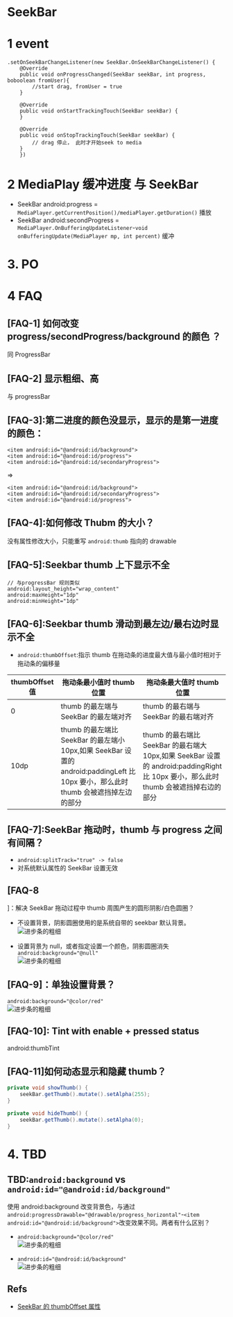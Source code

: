 # SeekBar

# 1 event

```
.setOnSeekBarChangeListener(new SeekBar.OnSeekBarChangeListener() {
    @Override
    public void onProgressChanged(SeekBar seekBar, int progress, boboolean fromUser){
        //start drag, fromUser = true
    }

    @Override
    public void onStartTrackingTouch(SeekBar seekBar) {
    }

    @Override
    public void onStopTrackingTouch(SeekBar seekBar) {
        // drag 停止， 此时才开始seek to media
    }
    })
```

# 2 MediaPlay 缓冲进度 与 SeekBar

- SeekBar android:progress = `MediaPlayer.getCurrentPosition()/mediaPlayer.getDuration()` 播放
- SeekBar android:secondProgress = `MediaPlayer.OnBufferingUpdateListener`-`void onBufferingUpdate(MediaPlayer mp, int percent)` 缓冲

# 3. PO

# 4 FAQ

## [FAQ-1] 如何改变 progress/secondProgress/background 的颜色 ？

同 ProgressBar

## [FAQ-2] 显示粗细、高

与 progressBar

## [FAQ-3]:第二进度的颜色没显示，显示的是第一进度的颜色：

```
<item android:id="@android:id/background">
<item android:id="@android:id/progress">
<item android:id="@android:id/secondaryProgress">
```

=>

```
<item android:id="@android:id/background">
<item android:id="@android:id/secondaryProgress">
<item android:id="@android:id/progress">
```

## [FAQ-4]:如何修改 Thubm 的大小？

没有属性修改大小，只能重写 `android:thumb` 指向的 drawable

## [FAQ-5]:Seekbar thumb 上下显示不全

```
// 与progressBar 规则类似
android:layout_height="wrap_content"
android:maxHeight="1dp"
android:minHeight="1dp"
```

## [FAQ-6]:Seekbar thumb 滑动到最左边/最右边时显示不全

- `android:thumbOffset`:指示 thumb 在拖动条的进度最大值与最小值时相对于拖动条的偏移量

| thumbOffset 值 | 拖动条最小值时 thumb 位置                                                                                                          | 拖动条最大值时 thumb 位置                                                                                                           |
| -------------- | ---------------------------------------------------------------------------------------------------------------------------------- | ----------------------------------------------------------------------------------------------------------------------------------- |
| 0              | thumb 的最左端与 SeekBar 的最左端对齐                                                                                              | thumb 的最右端与 SeekBar 的最右端对齐                                                                                               |
| 10dp           | thumb 的最左端比 SeekBar 的最左端小 10px,如果 SeekBar 设置的 android:paddingLeft 比 10px 要小，那么此时 thumb 会被遮挡掉左边的部分 | thumb 的最右端比 SeekBar 的最右端大 10px,如果 SeekBar 设置的 android:paddingRight 比 10px 要小，那么此时 thumb 会被遮挡掉右边的部分 |

## [FAQ-7]:SeekBar 拖动时，thumb 与 progress 之间有间隔？

- `android:splitTrack="true" -> false`
- 对系统默认属性的 SeekBar 设置无效

## [FAQ-8

]：解决 SeekBar 拖动过程中 thumb 周围产生的圆形阴影/白色圆圈？

- 不设置背景，阴影圆圈使用的是系统自带的 seekbar 默认背景。  
  ![进步条的粗细](https://github.com/YingVickyCao/YingVickyCao.github.io/blob/master/img/android/widget/seekbar/seekbar_thumb_shadow.png)

- 设置背景为 null，或者指定设置一个颜色，阴影圆圈消失  
  `android:background="@null"`  
  ![进步条的粗细](https://github.com/YingVickyCao/YingVickyCao.github.io/blob/master/img/android/widget/seekbar/seekbar_thumb_miss_shadow.png)

## [FAQ-9]：单独设置背景？

`android:background="@color/red"`  
![进步条的粗细](https://github.com/YingVickyCao/YingVickyCao.github.io/blob/master/img/android/widget/seekbar/seekbar_bg.png)

## [FAQ-10]: Tint with enable + pressed status

android:thumbTint

## [FAQ-11]如何动态显示和隐藏 thumb？

```java
private void showThumb() {
    seekBar.getThumb().mutate().setAlpha(255);
}

private void hideThumb() {
    seekBar.getThumb().mutate().setAlpha(0);
}
```

# 4. TBD

## TBD:`android:background` vs `android:id="@android:id/background"`

使用 android:background 改变背景色，与通过`android:progressDrawable="@drawable/progress_horizontal"`-`<item android:id="@android:id/background">`改变效果不同。两者有什么区别？

- `android:background="@color/red"`  
  ![进步条的粗细](https://github.com/YingVickyCao/YingVickyCao.github.io/blob/master/img/android/widget/seekbar/seekbar_bg.png)

- `android:id="@android:id/background"`  
  ![进步条的粗细](https://github.com/YingVickyCao/YingVickyCao.github.io/blob/master/img/android/widget/seekbar/seekbar_thumb_shadow.png)

## Refs

- [SeekBar 的 thumbOffset 属性](https://blog.csdn.net/xiao5678yun/article/details/77774607)
